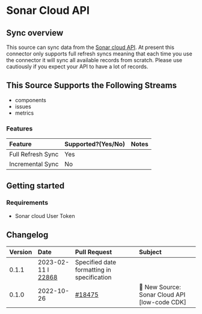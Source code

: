 # Sonar Cloud API

## Sync overview

This source can sync data from the [Sonar cloud API](https://sonarcloud.io/web_api). At present this connector only supports full refresh syncs meaning that each time you use the connector it will sync all available records from scratch. Please use cautiously if you expect your API to have a lot of records.

## This Source Supports the Following Streams

* components
* issues
* metrics

### Features

| Feature | Supported?\(Yes/No\) | Notes |
| :--- | :--- | :--- |
| Full Refresh Sync | Yes |  |
| Incremental Sync | No |  |


## Getting started

### Requirements

* Sonar cloud User Token

## Changelog

| Version | Date       | Pull Request                                              | Subject                                    |
| :------ | :--------- | :-------------------------------------------------------- | :----------------------------------------- |
| 0.1.1   | 2023-02-11 l [22868](https://github.com/airbytehq/airbyte/pull/22868) | Specified date formatting in specification |
| 0.1.0   | 2022-10-26 | [#18475](https://github.com/airbytehq/airbyte/pull/18475) | 🎉 New Source: Sonar Cloud API [low-code CDK] |